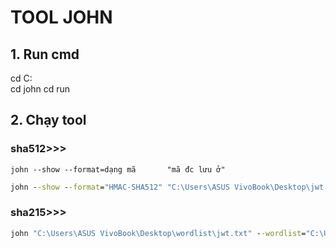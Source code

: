 # TOOL JOHN 

## 1. Run cmd
cd C:\
cd john 
cd run

## 2. Chạy tool
### sha512>>>
`john --show --format=dạng mã       "mã đc lưu ở"`
```cmd
john --show --format="HMAC-SHA512" "C:\Users\ASUS VivoBook\Desktop\jwt.txt"
```

### sha215>>> 
```cmd
john "C:\Users\ASUS VivoBook\Desktop\wordlist\jwt.txt" --wordlist="C:\Users\ASUS VivoBook\Desktop\wordlist\rockyou.txt"
```
